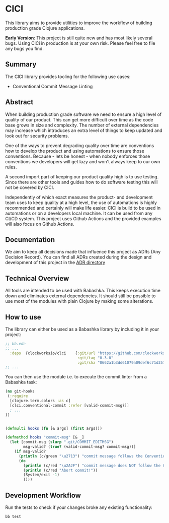 # ClCI

This library aims to provide utilities to improve the workflow of building production grade Clojure applications.

**Early Version**: This project is still quite new and has most likely several bugs. Using ClCi in production is at your own risk. Please feel free to file any bugs you find.

## Summary

The ClCI library provides tooling for the following use cases:

- Conventional Commit Message Linting

## Abstract

When building production grade software we need to ensure a high level of quality of our product. This can get more difficult over time as the code base grows in size and complexity. The number of external dependencies may increase which introduces an extra level of things to keep updated and look out for security problems. 

One of the ways to prevent degrading quality over time are conventions how to develop the product and using automations to ensure those conventions. Because - lets be honest - when nobody enforces those conventions we developers will get lazy and won't always keep to our own rules.

A second import part of keeping our product quality high is to use testing. Since there are other tools and guides how to do software testing this will not be covered by ClCI.

Independently of which exact measures the product- and development team uses to keep quality at a high level, the use of automations is highly recommended and certainly will make life easier. ClCI is build to be used in automations or on a developers local machine. It can be used from any CI/CD system. This project uses Github Actions and the provided examples will also focus on Github Actions.

## Documentation

We aim to keep all decisions made that influence this project as ADRs (Any Decision Record). You can find all ADRs created during the design and development of this project in the [ADR directory](./docs/adr/)

## Technical Overview

All tools are intended to be used with Babashka. This keeps execution time down and eliminates external dependencies. It should still be possible to use most of the modules with plain Clojure by making some alterations.

## How to use

The library can either be used as a Babashka library by including it in your project:

```clojure
;; bb.edn
;; ...
  :deps  {clockworksio/clci    {:git/url "https://github.com/clockworksio/clci"
                                :git/tag "0.3.0" 
                                :git/sha "0662a1b3dd61079a09def6c71d357629b72df383"}}
;; ...
```

You can then use the module i.e. to execute the commit linter from a Babashka task:
```clojure
(ns git-hooks
 (:require
  [clojure.term.colors :as c]
  [clci.conventional-commit :refer [valid-commit-msg?]]
  ; ...
))


(defmulti hooks (fn [& args] (first args)))

(defmethod hooks "commit-msg" [& _]
  (let [commit-msg (slurp ".git/COMMIT_EDITMSG")
        msg-valid? (true? (valid-commit-msg? commit-msg))]
    (if msg-valid?
      (println (c/green "\u2713") "commit message follows the Conventional Commit specification")
      (do
        (println (c/red "\u2A2F") "commit message does NOT follow the Conventional Commit specification")
        (println (c/red "Abort commit!"))
        (System/exit -1)
        ))))
```


## Development Workflow

Run the tests to check if your changes broke any existing functionality:
```sh
bb test
```